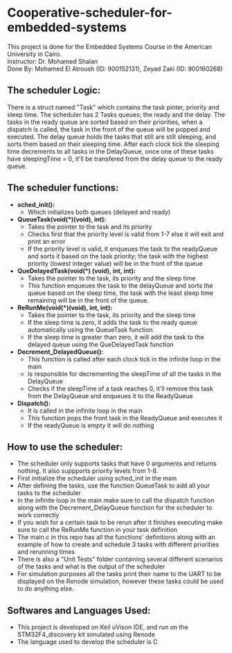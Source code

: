 # Cooperative-scheduler-for-embedded-systems

This project is done for the Embedded Systems Course in the American University in Cairo. <br>
Instructor: Dr. Mohamed Shalan <br>
Done By: Mohamed El Atroush (ID: 900152131), Zeyad Zaki (ID: 900160268)

## The scheduler Logic:
There is a struct named "Task" which contains the task pinter, priority and sleep time. The scheduler has 2 Tasks queues; the ready and the delay. The tasks in the ready queue are sorted based on their priorities, when a dispatch is called, the task in the front of the queue will be popped and executed. The delay queue holds the tasks that still are still sleeping, and sorts them based on their sleeping time. After each clock tick the sleeping time decrements to all tasks in the DelayQueue, once one of these tasks have sleepingTime = 0, it'll be transfered from the delay queue to the ready queue.  

## The scheduler functions:
* **sched_init():** 
  * Which initializes both queues (delayed and ready)
* **QueueTask(void(*)(void), int):** 
  * Takes the pointer to the task and its priority
  * Checks first that the priority level is valid from 1-7 else it will exit and print an error
  * If the priority level is valid, it enqueues the task to the readyQueue and sorts it based on the task priority; the task with the highest priority (lowest integer value) will be in the front of the queue
* **QueDelayedTask(void(*) (void), int, int):**
  * Takes the pointer to the task, its priority and the sleep time
  * This function enqueues the task to the delayQueue and sorts the queue based on the sleep time, the task with the least sleep time remaining will be in the front of the queue.   
* **ReRunMe(void(*)(void), int, int):** 
  * Takes the pointer to the task, its priority and the sleep time
  * If the sleep time is zero, it adds the task to the ready queue automatically using the QueueTask function.
  * If the sleep time is greater than zero, it will add the task to the delayed queue using the QueDelayedTask function
* **Decrement_DelayedQueue():** 
  * This function is called after each clock tick in the infinite loop in the main
  * Is responsible for decrementing the sleepTime of all the tasks in the DelayQueue
  * Checks if the sleepTime of a task reaches 0, it'll remove this task from the DelayQueue and enqueues it to the ReadyQueue
* **Dispatch():**
  * It is called in the infinite loop in the main
  * This function pops the front task in the ReadyQueue and executes it
  * If the readyQueue is empty it will do nothing

## How to use the scheduler:
* The scheduler only supports tasks that have 0 arguments and returns nothing. It also suppports priority levels from 1-8.
* First initialize the scheduler using sched_init in the main
* After defining the tasks, use the function QueueTask to add all your tasks to the scheduler
* In the infinite loop in the main make sure to call the dispatch function along with the Decrement_DelayQueue function for the scheduler to work correctly
* If you wish for a certain task to be rerun after it finishes executing make sure to call the ReRunMe function in your task definition
* The main.c in this repo has all the functions' definitions along with an example of how to create and schedule 3 tasks with different priorities and rerunning times
* There is also a "Unit Tests" folder containing several different scenarios of the tasks and what is the output of the scheduler
* For simulation purposes all the tasks print their name to the UART to be displayed on the Renode simulation, however these tasks could be used to do anything else.

## Softwares and Languages Used:
* This project is developed on Keil uVison IDE, and run on the STM32F4_discovery kit simulated using Renode
* The language used to develop the scheduler is C
